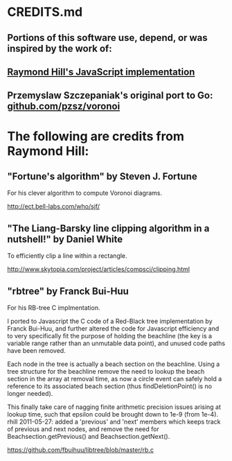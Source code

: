 # CREDITS.md

## Portions of this software use, depend, or was inspired by the work of:

## [Raymond Hill's JavaScript implementation](https://github.com/gorhill/Javascript-Voronoi)

## Przemyslaw Szczepaniak's original port to Go: [github.com/pzsz/voronoi](github.com/pzsz/voronoi)

# The following are credits from Raymond Hill: 

## "Fortune's algorithm" by Steven J. Fortune

For his clever algorithm to compute Voronoi diagrams.

http://ect.bell-labs.com/who/sjf/

## "The Liang-Barsky line clipping algorithm in a nutshell!" by Daniel White

To efficiently clip a line within a rectangle.

http://www.skytopia.com/project/articles/compsci/clipping.html

## "rbtree" by Franck Bui-Huu

For his RB-tree C implmentation.

I ported to Javascript the C code of a Red-Black tree implementation by
Franck Bui-Huu, and further altered the code for Javascript efficiency
and to very specifically fit the purpose of holding the beachline (the key
is a variable range rather than an unmutable data point), and unused
code paths have been removed.

Each node in the tree is actually a beach section on the beachline. Using a
tree structure for the beachline remove the need to lookup the beach section
in the array at removal time, as now a circle event can safely hold a
reference to its associated beach section (thus findDeletionPoint() is no
longer needed).

This finally take care of nagging finite arithmetic precision issues arising
at lookup time, such that epsilon could be brought down to 1e-9 (from 1e-4).
rhill 2011-05-27: added a 'previous' and 'next' members which keeps track
of previous and next nodes, and remove the need for Beachsection.getPrevious()
and Beachsection.getNext().

https://github.com/fbuihuu/libtree/blob/master/rb.c

